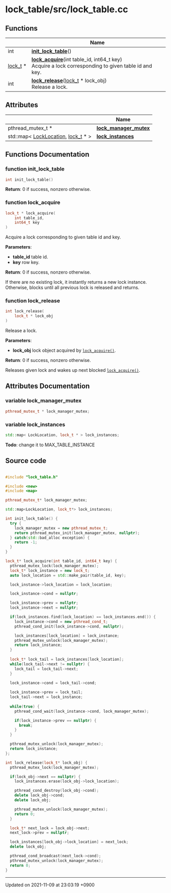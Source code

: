 

# lock_table/src/lock_table.cc



## Functions

|                | Name           |
| -------------- | -------------- |
| int | **[init_lock_table](/Modules/LockManager#function-init_lock_table)**() |
| <a href="/Classes/lock_t">lock_t</a> * | **[lock_acquire](/Modules/LockManager#function-lock_acquire)**(int table_id, int64_t key)<br>Acquire a lock corresponding to given table id and key.  |
| int | **[lock_release](/Modules/LockManager#function-lock_release)**(<a href="/Classes/lock_t">lock_t</a> * lock_obj)<br>Release a lock.  |

## Attributes

|                | Name           |
| -------------- | -------------- |
| pthread_mutex_t * | **[lock_manager_mutex](/Modules/LockManager#variable-lock_manager_mutex)**  |
| std::map< <a href="/Modules/LockManager#typedef-locklocation">LockLocation</a>, <a href="/Classes/lock_t">lock_t</a> * > | **[lock_instances](/Modules/LockManager#variable-lock_instances)**  |


## Functions Documentation

### function init_lock_table

```cpp
int init_lock_table()
```


**Return**: 0 if success, nonzero otherwise. 

### function lock_acquire

```cpp
lock_t * lock_acquire(
    int table_id,
    int64_t key
)
```

Acquire a lock corresponding to given table id and key. 

**Parameters**: 

  * **table_id** table id. 
  * **key** row key. 


**Return**: 0 if success, nonzero otherwise. 

If there are no existing lock, it instantly returns a new lock instance. Otherwise, blocks until all previous lock is released and returns.


### function lock_release

```cpp
int lock_release(
    lock_t * lock_obj
)
```

Release a lock. 

**Parameters**: 

  * **lock_obj** lock object acquired by <code><a href="/Modules/LockManager#function-lock-acquire">lock&#95;acquire()</a></code>. 


**Return**: 0 if success, nonzero otherwise. 

Releases given lock and wakes up next blocked <code><a href="/Modules/LockManager#function-lock-acquire">lock&#95;acquire()</a></code>.



## Attributes Documentation

### variable lock_manager_mutex

```cpp
pthread_mutex_t * lock_manager_mutex;
```


### variable lock_instances

```cpp
std::map< LockLocation, lock_t * > lock_instances;
```


**Todo**: change it to MAX_TABLE_INSTANCE 


## Source code

```cpp

#include "lock_table.h"

#include <new>
#include <map>

pthread_mutex_t* lock_manager_mutex;

std::map<LockLocation, lock_t*> lock_instances;

int init_lock_table() {
  try {
    lock_manager_mutex = new pthread_mutex_t;
    return pthread_mutex_init(lock_manager_mutex, nullptr);
  } catch(std::bad_alloc exception) {
    return -1;
  }
}

lock_t* lock_acquire(int table_id, int64_t key) {
  pthread_mutex_lock(lock_manager_mutex);
  lock_t* lock_instance = new lock_t;
  auto lock_location = std::make_pair(table_id, key);

  lock_instance->lock_location = lock_location;

  lock_instance->cond = nullptr;

  lock_instance->prev = nullptr;
  lock_instance->next = nullptr;

  if(lock_instances.find(lock_location) == lock_instances.end()) {
    lock_instance->cond = new pthread_cond_t;
    pthread_cond_init(lock_instance->cond, nullptr);

    lock_instances[lock_location] = lock_instance;
    pthread_mutex_unlock(lock_manager_mutex);
    return lock_instance;
  }
  
  lock_t* lock_tail = lock_instances[lock_location];
  while(lock_tail->next != nullptr) {
    lock_tail = lock_tail->next;
  }

  lock_instance->cond = lock_tail->cond;
  
  lock_instance->prev = lock_tail;
  lock_tail->next = lock_instance;
  
  while(true) {
    pthread_cond_wait(lock_instance->cond, lock_manager_mutex);

    if(lock_instance->prev == nullptr) {
      break;
    }
  }

  pthread_mutex_unlock(lock_manager_mutex);
  return lock_instance;
};

int lock_release(lock_t* lock_obj) {
  pthread_mutex_lock(lock_manager_mutex);

  if(lock_obj->next == nullptr) {
    lock_instances.erase(lock_obj->lock_location);

    pthread_cond_destroy(lock_obj->cond);
    delete lock_obj->cond;
    delete lock_obj;

    pthread_mutex_unlock(lock_manager_mutex);
    return 0;
  }

  lock_t* next_lock = lock_obj->next;
  next_lock->prev = nullptr;

  lock_instances[lock_obj->lock_location] = next_lock;
  delete lock_obj;

  pthread_cond_broadcast(next_lock->cond);
  pthread_mutex_unlock(lock_manager_mutex);
  return 0;
}
```


-------------------------------

Updated on 2021-11-09 at 23:03:19 +0900
